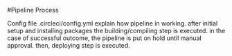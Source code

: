#Pipeline Process

Config file .circleci/config.yml explain how pipeline in working.
after initial setup and installing packages the building/compiling step is executed.
in the case of successful outcome, the pipeline is put on hold until manual approval.
then, deploying step is executed. 